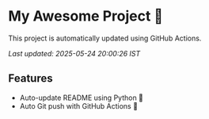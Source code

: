 # My Awesome Project 🚀

This project is automatically updated using GitHub Actions.

_Last updated: 2025-05-24 20:00:26 IST_

## Features
- Auto-update README using Python 🐍
- Auto Git push with GitHub Actions 🤖
